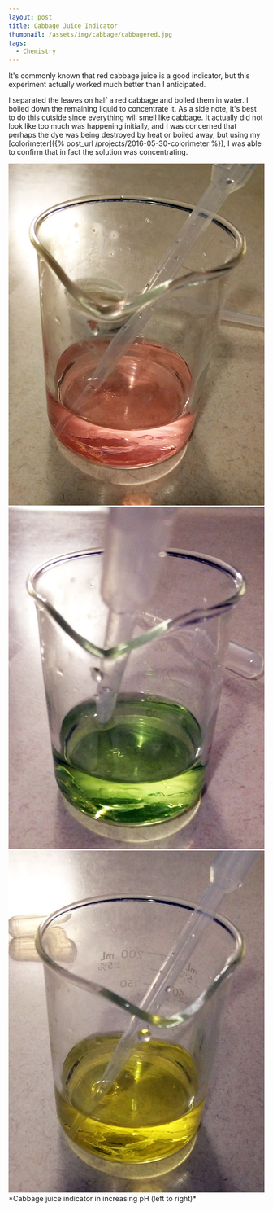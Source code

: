 ```yaml
---
layout: post
title: Cabbage Juice Indicator
thumbnail: /assets/img/cabbage/cabbagered.jpg
tags:
  - Chemistry
---
```


It's commonly known that red cabbage juice is a good indicator, but this experiment actually worked much better than I anticipated.
<!--more-->

I separated the leaves on half a red cabbage and boiled them in water. I boiled down the remaining liquid to concentrate it. As a side note, it's best to do this outside since everything will smell like cabbage. It actually did not look like too much was happening initially, and I was concerned that perhaps the dye was being destroyed by heat or boiled away, but using my [colorimeter]({% post_url /projects/2016-05-30-colorimeter %}), I was able to confirm that in fact the solution was concentrating.

<div class="center">
    <img src="/assets/img/cabbage/cabbagered.jpg" alt="Cabbage indicator red" class="three-image-row">
    <img src="/assets/img/cabbage/cabbagegreen.jpg" alt="Cabbage indicator green" class="three-image-row">
    <img src="/assets/img/cabbage/cabbageyellow.jpg" alt="Cabbage indicator yellow" class="three-image-row">
</div>
*Cabbage juice indicator in increasing pH (left to right)*
